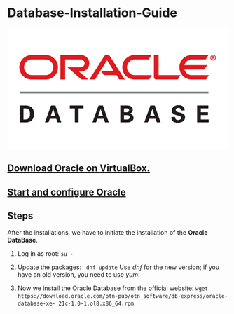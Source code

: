 # Database-Installation-Guide
![portada](/img/portada.png)
## [Download Oracle on VirtualBox.](Descargarmos.md)
## [Start and configure Oracle](configuracion.md) 
## Steps
After the installations, we have to initiate the installation of the **Oracle DataBase**.
1. Log in as root:
 ` su - `
2. Update the packages:
` dnf update`
Use *dnf* for the new version; if you have an old version, you need to use *yum*.

4. Now we install the Oracle Database from the official website:
` wget https://download.oracle.com/otn-pub/otn_software/db-express/oracle-database-xe- 21c-1.0-1.ol8.x86_64.rpm `
